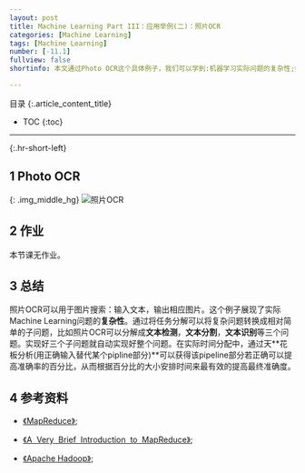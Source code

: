 ```yaml
---
layout: post
title: Machine Learning Part III：应用举例(二)：照片OCR
categories: [Machine Learning]
tags: [Machine Learning]
number: [-11.1]
fullview: false
shortinfo: 本文通过Photo OCR这个具体例子，我们可以学到:机器学习实际问题的复杂性;如何通过任务分解解决复杂性；以及如何通过天花板分析分配时间来更有效提高机器学习的准确度。

---
```

目录
{:.article_content_title}


* TOC
{:toc}

---
{:.hr-short-left}

## 1 Photo OCR ##

{: .img_middle_hg}
![照片OCR](/assets/images/posts/2015-05-11/照片OCR.png)


## 2 作业 ##

本节课无作业。

## 3 总结 ##

照片OCR可以用于图片搜索：输入文本，输出相应图片。这个例子展现了实际Machine Learning问题的**复杂性**。通过将任务分解可以将复杂问题转换成相对简单的子问题，比如照片OCR可以分解成**文本检测**，**文本分割**，**文本识别**等三个问题。实现好三个子问题就自动实现好整个问题。在实际时间分配中，通过天**花板分析(用正确输入替代某个pipline部分)**可以获得该pipeline部分若正确可以提高准确率的百分比，从而根据百分比的大小安排时间来最有效的提高最终准确度。

## 4 参考资料 ##

- [《MapReduce》](https://en.wikipedia.org/wiki/MapReduce);

- [《A  Very  Brief  Introduction  to  MapReduce》](http://hci.stanford.edu/courses/cs448g/a2/files/map_reduce_tutorial.pdf);

- [《Apache Hadoop》](https://en.wikipedia.org/wiki/Apache_Hadoop);




